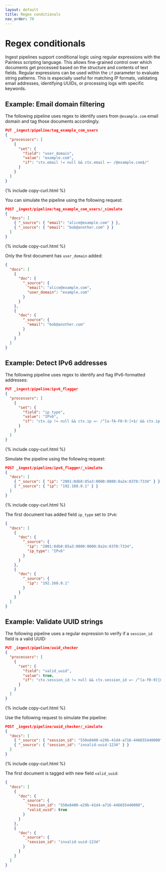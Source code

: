 ```yaml
---
layout: default
title: Regex conditionals
nav_order: 70
---
```


# Regex conditionals

Ingest pipelines support conditional logic using regular expressions with the Painless scripting language. This allows fine-grained control over which documents get processed based on the structure and contents of text fields. Regular expressions can be used within the `if` parameter to evaluate string patterns. This is especially useful for matching IP formats, validating email addresses, identifying UUIDs, or processing logs with specific keywords.

## Example: Email domain filtering

The following pipeline uses regex to identify users from `@example.com` email domain and tag those documents accordingly.

```json
PUT _ingest/pipeline/tag_example_com_users
{
  "processors": [
    {
      "set": {
        "field": "user_domain",
        "value": "example.com",
        "if": "ctx.email != null && ctx.email =~ /@example.com$/"
      }
    }
  ]
}
```
{% include copy-curl.html %}

You can simulate the pipeline using the following request:

```json
POST _ingest/pipeline/tag_example_com_users/_simulate
{
  "docs": [
    { "_source": { "email": "alice@example.com" } },
    { "_source": { "email": "bob@another.com" } }
  ]
}
```
{% include copy-curl.html %}

Only the first document has `user_domain` added:

```json
{
  "docs": [
    {
      "doc": {
        "_source": {
          "email": "alice@example.com",
          "user_domain": "example.com"
        }
      }
    },
    {
      "doc": {
        "_source": {
          "email": "bob@another.com"
        }
      }
    }
  ]
}
```

## Example: Detect IPv6 addresses

The following pipeline uses regex to identify and flag IPv6-formatted addresses:

```json
PUT _ingest/pipeline/ipv6_flagger
{
  "processors": [
    {
      "set": {
        "field": "ip_type",
        "value": "IPv6",
        "if": "ctx.ip != null && ctx.ip =~ /^[a-fA-F0-9:]+$/ && ctx.ip.contains(':')"
      }
    }
  ]
}
```
{% include copy-curl.html %}

Simulate the pipeline using the following request:

```json
POST _ingest/pipeline/ipv6_flagger/_simulate
{
  "docs": [
    { "_source": { "ip": "2001:0db8:85a3:0000:0000:8a2e:0370:7334" } },
    { "_source": { "ip": "192.168.0.1" } }
  ]
}
```
{% include copy-curl.html %}

The first document has added field `ip_type` set to `IPv6`:

```json
{
  "docs": [
    {
      "doc": {
        "_source": {
          "ip": "2001:0db8:85a3:0000:0000:8a2e:0370:7334",
          "ip_type": "IPv6"
        }
      }
    },
    {
      "doc": {
        "_source": {
          "ip": "192.168.0.1"
        }
      }
    }
  ]
}
```

## Example: Validate UUID strings

The following pipeline uses a regular expression to verify if a `session_id` field is a valid UUID:

```json
PUT _ingest/pipeline/uuid_checker
{
  "processors": [
    {
      "set": {
        "field": "valid_uuid",
        "value": true,
        "if": "ctx.session_id != null && ctx.session_id =~ /^[a-f0-9]{8}-[a-f0-9]{4}-4[a-f0-9]{3}-[89ab][a-f0-9]{3}-[a-f0-9]{12}$/"
      }
    }
  ]
}
```
{% include copy-curl.html %}

Use the following request to simulate the pipeline:

```json
POST _ingest/pipeline/uuid_checker/_simulate
{
  "docs": [
    { "_source": { "session_id": "550e8400-e29b-41d4-a716-446655440000" } },
    { "_source": { "session_id": "invalid-uuid-1234" } }
  ]
}
```
{% include copy-curl.html %}

The first document is tagged with new field `valid_uuid`:

```json
{
  "docs": [
    {
      "doc": {
        "_source": {
          "session_id": "550e8400-e29b-41d4-a716-446655440000",
          "valid_uuid": true
        }
      }
    },
    {
      "doc": {
        "_source": {
          "session_id": "invalid-uuid-1234"
        }
      }
    }
  ]
}
```
